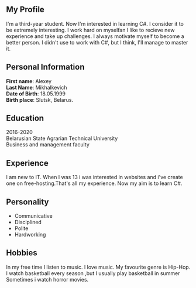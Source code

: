 ## My Profile
I'm a third-year student. Now I'm interested in learning C#. I consider it to be extremely interesting. I work hard on myselfan I like to recieve new experience and take up challenges. I always motivate myself to become a better person. I didn't use to work with C#, but I think, I'll manage to master it.
## Personal Information
**First name**: Alexey<br>
**Last Name**: Mikhalkevich<br>
**Date of Birth**: 18.05.1999<br>
**Birth place**: Slutsk, Belarus.<br>
## Education
2016-2020<br>
Belarusian State Agrarian Technical University<br>
Business and management faculty<br>
## Experience
  I am new to IT. When I was 13 i was interested in websites and i've create one on free-hosting.That's all my experience. Now my aim is to learn C#.
## Personality
- Communicative<br>
- Disciplined<br>
- Polite<br>
- Hardworking<br>
## Hobbies
  In my free time I listen to music. I love music. My favourite genre is Hip-Hop.
  I watch basketball every season ,but I usually play basketball in summer
  Sometimes i watch horror movies. 
